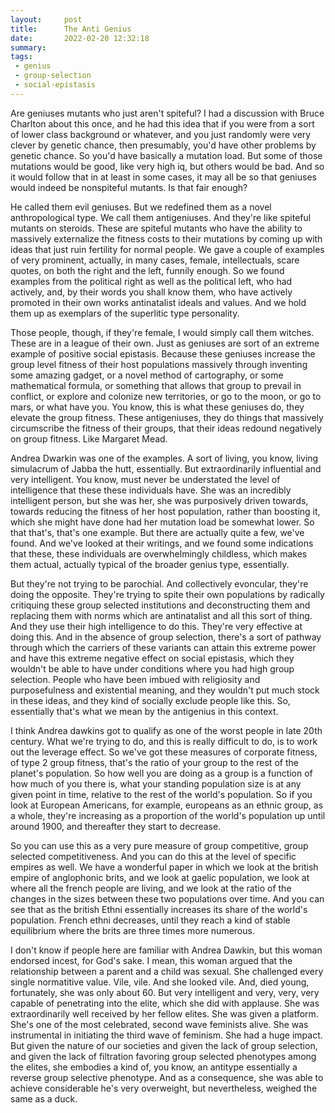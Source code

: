 ```yaml
---
layout:     post
title:      The Anti Genius
date:       2022-02-20 12:32:18
summary:    
tags:
 - genius
 - group-selection
 - social-epistasis
---
```


Are geniuses mutants who just aren't spiteful? I had a discussion with Bruce Charlton about this once, and he had this idea that if you were from a sort of lower class background or whatever, and you just randomly were very clever by genetic chance, then presumably, you'd have other problems by genetic chance. So you'd have basically a mutation load. But some of those mutations would be good, like very high iq, but others would be bad. And so it would follow that in at least in some cases, it may all be so that geniuses would indeed be nonspiteful mutants. Is that fair enough? 

He called them evil geniuses. But we redefined them as a novel anthropological type. We call them antigeniuses. And they're like spiteful mutants on steroids. These are spiteful mutants who have the ability to massively externalize the fitness costs to their mutations by coming up with ideas that just ruin fertility for normal people. We gave a couple of examples of very prominent, actually, in many cases, female, intellectuals, scare quotes, on both the right and the left, funnily enough. So we found examples from the political right as well as the political left, who had actively, and, by their words you shall know them, who have actively promoted in their own works antinatalist ideals and values. And we hold them up as exemplars of the superlitic type personality. 

Those people, though, if they're female, I would simply call them witches. These are in a league of their own. Just as geniuses are sort of an extreme example of positive social epistasis. Because these geniuses increase the group level fitness of their host populations massively through inventing some amazing gadget, or a novel method of cartography, or some mathematical formula, or something that allows that group to prevail in conflict, or explore and colonize new territories, or go to the moon, or go to mars, or what have you. You know, this is what these geniuses do, they elevate the group fitness. These antigeniuses, they do things that massively circumscribe the fitness of their groups, that their ideas redound negatively on group fitness. Like Margaret Mead. 

Andrea Dwarkin was one of the examples. A sort of living, you know, living simulacrum of Jabba the hutt, essentially. But extraordinarily influential and very intelligent. You know, must never be understated the level of intelligence that these these individuals have. She was an incredibly intelligent person, but she was her, she was purposively driven towards, towards reducing the fitness of her host population, rather than boosting it, which she might have done had her mutation load be somewhat lower. So that that's, that's one example. But there are actually quite a few, we've found. And we've looked at their writings, and we found some indications that these, these individuals are overwhelmingly childless, which makes them actual, actually typical of the broader genius type, essentially.

But they're not trying to be parochial. And collectively evoncular, they're doing the opposite. They're trying to spite their own populations by radically critiquing these group selected institutions and deconstructing them and replacing them with norms which are antinatalist and all this sort of thing. And they use their high intelligence to do this. They're very effective at doing this. And in the absence of group selection, there's a sort of pathway through which the carriers of these variants can attain this extreme power and have this extreme negative effect on social epistasis, which they wouldn't be able to have under conditions where you had high group selection. People who have been imbued with religiosity and purposefulness and existential meaning, and they wouldn't put much stock in these ideas, and they kind of socially exclude people like this. So, essentially that's what we mean by the antigenius in this context.

I think Andrea dawkins got to qualify as one of the worst people in late 20th century. What we're trying to do, and this is really difficult to do, is to work out the leverage effect. So we've got these measures of corporate fitness, of type 2 group fitness, that's the ratio of your group to the rest of the planet's population. So how well you are doing as a group is a function of how much of you there is, what your standing population size is at any given point in time, relative to the rest of the world's population. So if you look at European Americans, for example, europeans as an ethnic group, as a whole, they're increasing as a proportion of the world's population up until around 1900, and thereafter they start to decrease.

So you can use this as a very pure measure of group competitive, group selected competitiveness. And you can do this at the level of specific empires as well. We have a wonderful paper in which we look at the british empire of anglophonic brits, and we look at gaelic population, we look at where all the french people are living, and we look at the ratio of the changes in the sizes between these two populations over time. And you can see that as the british Ethni essentially increases its share of the world's population. French ethni decreases, until they reach a kind of stable equilibrium where the brits are three times more numerous. 

I don't know if people here are familiar with Andrea Dawkin, but this woman endorsed incest, for God's sake. I mean, this woman argued that the relationship between a parent and a child was sexual. She challenged every single normatitive value. Vile, vile. And she looked vile. And, died young, fortunately, she was only about 60. But very intelligent and very, very, very capable of penetrating into the elite, which she did with applause. She was extraordinarily well received by her fellow elites. She was given a platform. She's one of the most celebrated, second wave feminists alive. She was instrumental in initiating the third wave of feminism. She had a huge impact. But given the nature of our societies and given the lack of group selection, and given the lack of filtration favoring group selected phenotypes among the elites, she embodies a kind of, you know, an antitype essentially a reverse group selective phenotype. And as a consequence, she was able to achieve considerable he's very overweight, but nevertheless, weighed the same as a duck.